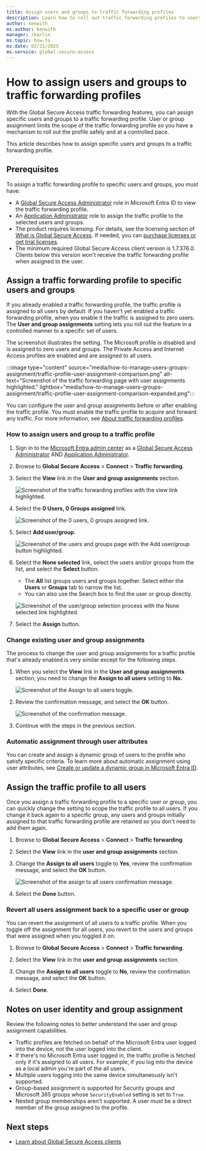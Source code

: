 ```yaml
---
title: Assign users and groups to traffic forwarding profiles
description: Learn how to roll out traffic forwarding profiles to users and groups with Global Secure Access
author: kenwith
ms.author: kenwith
manager: rkarlin
ms.topic: how-to
ms.date: 02/21/2025
ms.service: global-secure-access
---
```

# How to assign users and groups to traffic forwarding profiles

With the Global Secure Access traffic forwarding features, you can assign specific users and groups to a traffic forwarding profile. User or group assignment limits the scope of the traffic forwarding profile so you have a mechanism to roll out the profile safely and at a controlled pace.

This article describes how to assign specific users and groups to a traffic forwarding profile.

## Prerequisites

To assign a traffic forwarding profile to specific users and groups, you must have:

- A [Global Secure Access Administrator](../identity/role-based-access-control/permissions-reference.md#global-secure-access-administrator) role in Microsoft Entra ID to view the traffic forwarding profile.
- An [Application Administrator](../identity/role-based-access-control/permissions-reference.md#application-administrator) role to assign the traffic profile to the selected users and groups.
- The product requires licensing. For details, see the licensing section of [What is Global Secure Access](overview-what-is-global-secure-access.md). If needed, you can [purchase licenses or get trial licenses](https://aka.ms/azureadlicense).
- The minimum required Global Secure Access client version is 1.7.376.0. Clients below this version won't receive the traffic forwarding profile when assigned to the user.

## Assign a traffic forwarding profile to specific users and groups

If you already enabled a traffic forwarding profile, the traffic profile is assigned to all users by default. If you haven't yet enabled a traffic forwarding profile, when you enable it the traffic is assigned to zero users. The **User and group assignments** setting lets you roll out the feature in a controlled manner to a specific set of users.

The screenshot illustrates the setting. The Microsoft profile is disabled and is assigned to zero users and groups. The Private Access and Internet Access profiles are enabled and are assigned to all users.

:::image type="content" source="media/how-to-manage-users-groups-assignment/traffic-profile-user-assignment-comparison.png" alt-text="Screenshot of the traffic forwarding page with user assignments highlighted." lightbox="media/how-to-manage-users-groups-assignment/traffic-profile-user-assignment-comparison-expanded.png":::

You can configure the user and group assignments before or after enabling the traffic profile. You must enable the traffic profile to acquire and forward any traffic. For more information, see [About traffic forwarding profiles](concept-traffic-forwarding.md).

### How to assign users and group to a traffic profile

1. Sign in to the [Microsoft Entra admin center](https://entra.microsoft.com) as a [Global Secure Access Administrator](../identity/role-based-access-control/permissions-reference.md#global-secure-access-administrator)  AND [Application Administrator](../identity/role-based-access-control/permissions-reference.md#application-administrator).

1. Browse to **Global Secure Access** > **Connect** > **Traffic forwarding**.

1. Select the **View** link in the **User and group assignments** section.

    ![Screenshot of the traffic forwarding profiles with the view link highlighted.](media/how-to-manage-users-groups-assignment/traffic-profile-view-user-group-assignments.png)

1. Select the **0 Users, 0 Groups assigned** link.

    ![Screenshot of the 0 users, 0 groups assigned link.](media/how-to-manage-users-groups-assignment/user-group-assignment-link.png)

1. Select **Add user/group**.

    ![Screenshot of the users and groups page with the Add user/group button highlighted.](media/how-to-manage-users-groups-assignment/traffic-profile-add-user-group-button.png)

1. Select the **None selected** link, select the users and/or groups from the list, and select the **Select** button.
    - The **All** list groups users and groups together. Select either the **Users** or **Groups** tab to narrow the list.
    - You can also use the Search box to find the user or group directly.

    ![Screenshot of the user/group selection process with the None selected link highlighted.](media/how-to-manage-users-groups-assignment/user-group-selection-steps.png)

1. Select the **Assign** button.

### Change existing user and group assignments

The process to change the user and group assignments for a traffic profile that's already enabled is very similar except for the following steps.

1. When you select the **View** link in the **User and group assignments** section, you need to change the **Assign to all users** setting to **No.**

    ![Screenshot of the Assign to all users toggle.](media/how-to-manage-users-groups-assignment/assign-to-all-users-toggle.png)

1. Review the confirmation message, and select the **OK** button.

    ![Screenshot of the confirmation message.](media/how-to-manage-users-groups-assignment/user-group-assignment-message.png)

1. Continue with the steps in the previous section.

### Automatic assignment through user attributes

You can create and assign a dynamic group of users to the profile who satisfy specific criteria. To learn more about automatic assignment using user attributes, see [Create or update a dynamic group in Microsoft Entra ID](../identity/users/groups-create-rule.md).

## Assign the traffic profile to all users

Once you assign a traffic forwarding profile to a specific user or group, you can quickly change the setting to scope the traffic profile to all users. If you change it back again to a specific group, any users and groups initially assigned to that traffic forwarding profile are retained so you don't need to add them again. 

1. Browse to **Global Secure Access** > **Connect** > **Traffic forwarding**.

1. Select the **View** link in the **user and group assignments** section.

1. Change the **Assign to all users** toggle to **Yes**, review the confirmation message, and select the **OK** button.

    ![Screenshot of the assign to all users confirmation message.](media/how-to-manage-users-groups-assignment/toggle-confirmation-message.png)

1. Select the **Done** button.

### Revert all users assignment back to a specific user or group

You can revert the assignment of all users to a traffic profile. When you toggle off the assignment for all users, you revert to the users and groups that were assigned when you toggled it on.

1. Browse to **Global Secure Access** > **Connect** > **Traffic forwarding**.

1. Select the **View** link in the **user and group assignments** section.

1. Change the **Assign to all users** toggle to **No**, review the confirmation message, and select the **OK** button.

1. Select **Done**. 

## Notes on user identity and group assignment

Review the following notes to better understand the user and group assignment capabilities.

- Traffic profiles are fetched on behalf of the Microsoft Entra user logged into the device​, not the user logged into the client​. 
- If there's no Microsoft Entra user logged in, the traffic profile is fetched only if it's assigned to all users. For example, if you log into the device as a local admin you're part of the all users.
- Multiple users logging into the same device simultaneously isn't supported.
- Group-based assignment is supported for Security groups and Microsoft 365 groups whose `SecurityEnabled` setting is set to `True`.
- Nested group memberships aren't supported. A user must be a direct member of the group assigned to the profile. 

## Next steps

- [Learn about Global Secure Access clients](concept-clients.md)
